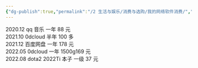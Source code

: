 ```yaml
---
{"dg-publish":true,"permalink":"/2 生活与娱乐/消费与选购/我的网络软件消费/","title":"我的网络软件消费"}
---
```



2020.12 qq 音乐 一年 88 元  
2021.10 0dcloud 半年 100 多  
2021.12 百度网盘 一年 178 元  
2022.05 0dcloud 一年 1500g169 元  
2022.08 dota2 2022Ti 本子 一级 37 元